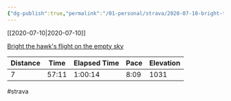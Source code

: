 ```yaml
---
{"dg-publish":true,"permalink":"/01-personal/strava/2020-07-10-bright-the-hawk-s-flight-on-the-empty-sky/"}
---
```



[[2020-07-10\|2020-07-10]]

[Bright the hawk's flight on the empty sky](https://www.strava.com/activities/3743380104)

| Distance | Time  | Elapsed Time | Pace | Elevation |
| -------- | ----- | ------------ | ---- | --------- |
| 7        | 57:11 | 1:00:14      | 8:09 | 1031      |




#strava
